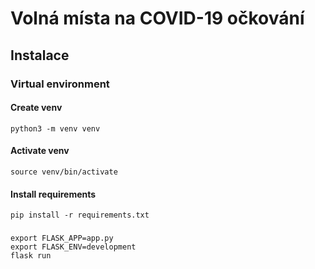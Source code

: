 # Volná místa na COVID-19 očkování

## Instalace

### Virtual environment

#### Create venv
`python3 -m venv venv`

#### Activate venv
`source venv/bin/activate`

#### Install requirements
`pip install -r requirements.txt`

### 
```
export FLASK_APP=app.py
export FLASK_ENV=development
flask run
```
